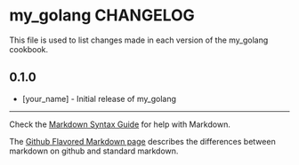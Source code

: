 my_golang CHANGELOG
===================

This file is used to list changes made in each version of the my_golang cookbook.

0.1.0
-----
- [your_name] - Initial release of my_golang

- - -
Check the [Markdown Syntax Guide](http://daringfireball.net/projects/markdown/syntax) for help with Markdown.

The [Github Flavored Markdown page](http://github.github.com/github-flavored-markdown/) describes the differences between markdown on github and standard markdown.
